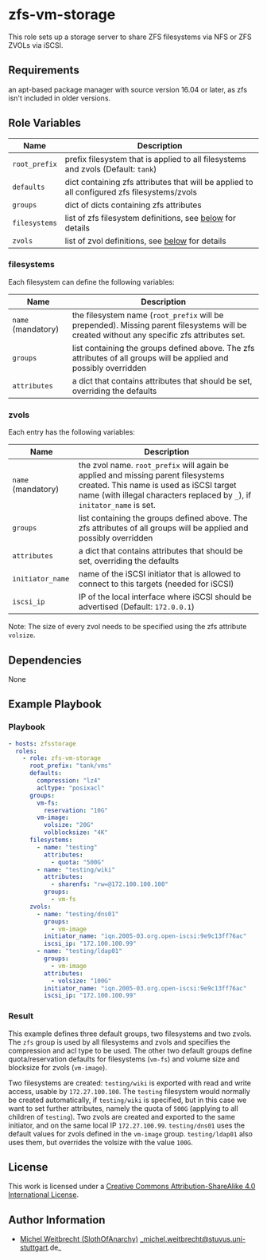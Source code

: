 # zfs-vm-storage

This role sets up a storage server to share ZFS filesystems via NFS or ZFS ZVOLs via iSCSI.


## Requirements

an apt-based package manager with source version 16.04 or later, as zfs isn't included in older versions.


## Role Variables

| Name                  | Description                                                                                 |
|-----------------------|---------------------------------------------------------------------------------------------|
| `root_prefix`         | prefix filesystem that is applied to all filesystems and zvols (Default: `tank`)            |
| `defaults`            | dict containing zfs attributes that will be applied to all configured zfs filesystems/zvols |
| `groups`              | dict of dicts containing zfs attributes                                                     |
| `filesystems`         | list of zfs filesystem definitions, see [below](#filesystems) for details                   |
| `zvols`               | list of zvol definitions, see [below](#zvols) for details                                   |

### filesystems
Each filesystem can define the following variables:

| Name                  | Description                                                                                                                                |
|-----------------------|--------------------------------------------------------------------------------------------------------------------------------------------|
| `name` (mandatory)    | the filesystem name (`root_prefix` will be prepended). Missing parent filesystems will be created without any specific zfs attributes set. |
| `groups`              | list containing the groups defined above. The zfs attributes of all groups will be applied and possibly overridden                         |
| `attributes`          | a dict that contains attributes that should be set, overriding the defaults                                                                |

### zvols
Each entry has the following variables:

| Name                  | Description                                                                            |
|-----------------------|----------------------------------------------------------------------------------------|
| `name` (mandatory)    | the zvol name. `root_prefix` will again be applied and missing parent filesystems created. This name is used as iSCSI target name (with illegal characters replaced by `_`), if `initator_name` is set. |
| `groups`              | list containing the groups defined above. The zfs attributes of all groups will be applied and possibly overridden|
| `attributes`         | a dict that contains attributes that should be set, overriding the defaults |
| `initiator_name`         | name of the iSCSI initiator that is allowed to connect to this targets (needed for iSCSI)|
| `iscsi_ip`         | IP of the local interface where iSCSI should be advertised (Default: `172.0.0.1`)|

Note: The size of every zvol needs to be specified using the zfs attribute `volsize`.

## Dependencies

None

## Example Playbook

### Playbook

```yml
- hosts: zfsstorage
  roles:
    - role: zfs-vm-storage
      root_prefix: "tank/vms"
      defaults:
        compression: "lz4"
        acltype: "posixacl"
      groups:
        vm-fs:
          reservation: "10G"
        vm-image:
          volsize: "20G"
          volblocksize: "4K"
      filesystems:
        - name: "testing"
          attributes:
            - quota: "500G"
        - name: "testing/wiki"
          attributes:
            - sharenfs: "rw=@172.100.100.100"
          groups:
            - vm-fs
      zvols:
        - name: "testing/dns01"
          groups:
            - vm-image
          initiator_name: "iqn.2005-03.org.open-iscsi:9e9c13ff76ac"
          iscsi_ip: "172.100.100.99"
        - name: "testing/ldap01"
          groups:
            - vm-image
          attributes:
            - volsize: "100G"
          initiator_name: "iqn.2005-03.org.open-iscsi:9e9c13ff76ac"
          iscsi_ip: "172.100.100.99"
```

### Result

This example defines three default groups, two filesystems and two zvols. The `zfs` group is used by all filesystems and zvols and specifies the compression and acl type to be used. The other two default groups define quota/reservation defaults for filesystems (`vm-fs`) and volume size and blocksize for zvols (`vm-image`).

Two filesystems are created: `testing/wiki` is exported with read and write access, usable by `172.27.100.100`. The `testing` filesystem would normally be created automatically, if `testing/wiki` is specified, but in this case we want to set further attributes, namely the quota of `500G` (applying to all children of `testing`).
Two zvols are created and exported to the same initiator, and on the same local IP `172.27.100.99`. `testing/dns01` uses the default values for zvols defined in the `vm-image` group. `testing/ldap01` also uses them, but overrides the volsize with the value `100G`.


## License

This work is licensed under a [Creative Commons Attribution-ShareAlike 4.0 International License](http://creativecommons.org/licenses/by-sa/4.0/).


## Author Information

 * [Michel Weitbrecht (SlothOfAnarchy)](https://github.com/SlothOfAnarchy) _michel.weitbrecht@stuvus.uni-stuttgart.de_
